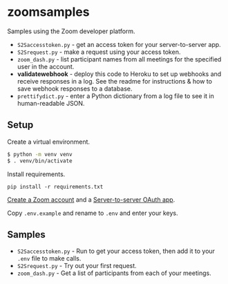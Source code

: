 # zoomsamples
Samples using the Zoom developer platform.

* `S2Saccesstoken.py` - get an access token for your server-to-server app.
* `S2Srequest.py` - make a request using your access token.
* `zoom_dash.py` - list participant names from all meetings for the specified user in the account.
* **validatewebhook** - deploy this code to Heroku to set up webhooks and receive responses in a log. See the readme for instructions & how to save webhook responses to a database.
* `prettifydict.py` - enter a Python dictionary from a log file to see it in human-readable JSON.

## Setup

Create a virtual environment.

```bash
$ python -m venv venv
$ . venv/bin/activate
```

Install requirements.

```
pip install -r requirements.txt
```

[Create a Zoom account](https://marketplace.zoom.us/) and a [Server-to-server OAuth app](https://developers.zoom.us/docs/internal-apps/).

Copy `.env.example` and rename to `.env` and enter your keys.

## Samples

* `S2Saccesstoken.py` - Run to get your access token, then add it to your `.env` file to make calls.
* `S2Srequest.py` - Try out your first request.
* `zoom_dash.py` - Get a list of participants from each of your meetings.
